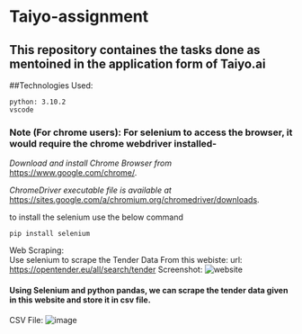 # Taiyo-assignment

## This repository containes the tasks done as mentoined in the application form of Taiyo.ai

##Technologies Used:
```
python: 3.10.2
vscode
```
### Note (For chrome users): For selenium to access the browser, it would require the chrome webdriver installed- 
_Download and install Chrome Browser from_ https://www.google.com/chrome/.

_ChromeDriver executable file is available at_ https://sites.google.com/a/chromium.org/chromedriver/downloads.


to install the selenium use the below command
```
pip install selenium
```

Web Scraping:
<br />
Use selenium to scrape the Tender Data From this webiste: url: https://opentender.eu/all/search/tender
Screenshot:
![website](D:\assign\assign_ment_2\Taiyo_assignment\sample_images\screenshot_1.png)

#### Using Selenium and python pandas, we can scrape the tender data given in this website and store it in csv file.
CSV File:
![image](D:\assign\assign_ment_2\Taiyo_assignment\sample_images\screenshot_2.png)
